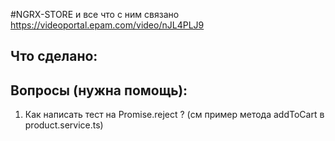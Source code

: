 #NGRX-STORE и все что с ним связано
https://videoportal.epam.com/video/nJL4PLJ9

Что сделано:
--

Вопросы (нужна помощь):
--
1) Как написать тест на Promise.reject ? (см пример метода addToCart в product.service.ts)